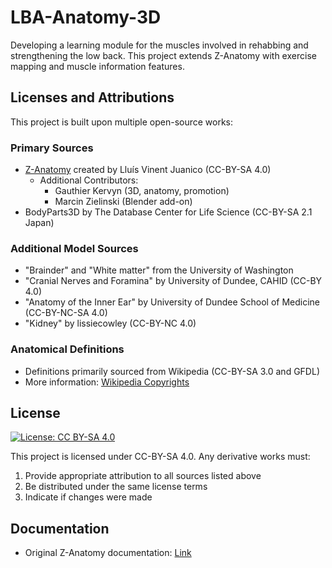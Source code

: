 # LBA-Anatomy-3D

Developing a learning module for the muscles involved in rehabbing and strengthening the low back.
This project extends Z-Anatomy with exercise mapping and muscle information features.

## Licenses and Attributions

This project is built upon multiple open-source works:

### Primary Sources
- [Z-Anatomy](https://github.com/LluisV/Z-Anatomy) created by Lluís Vinent Juanico (CC-BY-SA 4.0)
    - Additional Contributors: 
        - Gauthier Kervyn (3D, anatomy, promotion)
        - Marcin Zielinski (Blender add-on)
- BodyParts3D by The Database Center for Life Science (CC-BY-SA 2.1 Japan)

### Additional Model Sources
- "Brainder" and "White matter" from the University of Washington
- "Cranial Nerves and Foramina" by University of Dundee, CAHID (CC-BY 4.0)
- "Anatomy of the Inner Ear" by University of Dundee School of Medicine (CC-BY-NC-SA 4.0)
- "Kidney" by lissiecowley (CC-BY-NC 4.0)

### Anatomical Definitions
- Definitions primarily sourced from Wikipedia (CC-BY-SA 3.0 and GFDL)
- More information: [Wikipedia Copyrights](https://en.wikipedia.org/wiki/Wikipedia:Copyrights)

## License
[![License: CC BY-SA 4.0](https://img.shields.io/badge/License-CC%20BY--SA%204.0-lightgrey.svg)](https://creativecommons.org/licenses/by-sa/4.0/)

This project is licensed under CC-BY-SA 4.0. Any derivative works must:
1. Provide appropriate attribution to all sources listed above
2. Be distributed under the same license terms
3. Indicate if changes were made

## Documentation
- Original Z-Anatomy documentation: [Link](https://docs.google.com/document/d/1peWW_7IiVgTTAwcI_auv38YSJ6qGWRuTMxzzhkRpXIk/edit#heading=h.dxist1y53h8t)